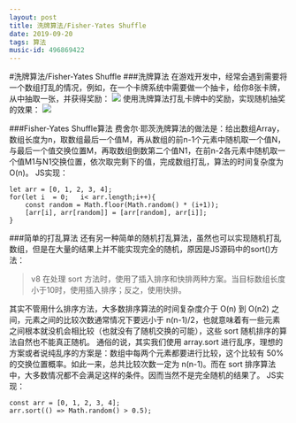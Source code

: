 ```yaml
---
layout: post
title: 洗牌算法/Fisher-Yates Shuffle
date: 2019-09-20
tags: 算法
music-id: 496869422
--- 
```


#洗牌算法/Fisher-Yates Shuffle
###洗牌算法
在游戏开发中，经常会遇到需要将一个数组打乱的情况，例如，在一个卡牌系统中需要做一个抽卡，给你8张卡牌，从中抽取一张，并获得奖励：
![](https://es-blogimg.oss-cn-hangzhou.aliyuncs.com/img/20190920164546.png)
使用洗牌算法打乱卡牌中的奖励，实现随机抽奖的效果：
![](https://es-blogimg.oss-cn-hangzhou.aliyuncs.com/img/20190920164620.png)

###Fisher-Yates Shuffle算法
费舍尔·耶茨洗牌算法的做法是：给出数组Array，数组长度为n，取数组最后一个值M，再从数组的前n-1个元素中随机取一个值N，与最后一个值交换位置M，再取数组倒数第二个值N1，在前n-2各元素中随机取一个值M1与N1交换位置，依次取完剩下的值，完成数组打乱，算法的时间复杂度为O(n)。
JS实现：

```
let arr = [0, 1, 2, 3, 4];
for(let i  = 0;   i< arr.length;i++){
    const random = Math.floor(Math.random() * (i+1));
    [arr[i], arr[random]] = [arr[random], arr[i]];
}
```

###简单的打乱算法
还有另一种简单的随机打乱算法，虽然也可以实现随机打乱数组，但是在大量的结果上并不能实现完全的随机，原因是JS源码中的sort()方法：
> v8 在处理 sort 方法时，使用了插入排序和快排两种方案。当目标数组长度小于10时，使用插入排序；反之，使用快排。

其实不管用什么排序方法，大多数排序算法的时间复杂度介于 O(n) 到 O(n2) 之间，元素之间的比较次数通常情况下要远小于 n(n-1)/2，也就意味着有一些元素之间根本就没机会相比较（也就没有了随机交换的可能），这些 sort 随机排序的算法自然也不能真正随机。 通俗的说，其实我们使用 array.sort 进行乱序，理想的方案或者说纯乱序的方案是：数组中每两个元素都要进行比较，这个比较有 50% 的交换位置概率。如此一来，总共比较次数一定为 n(n-1)。而在 sort 排序算法中，大多数情况都不会满足这样的条件。因而当然不是完全随机的结果了。
JS实现：

```
const arr = [0, 1, 2, 3, 4];
arr.sort(() => Math.random() > 0.5);
```